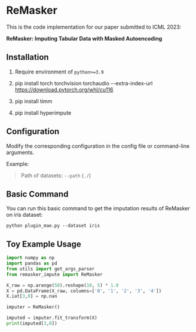 # ReMasker

This is the code implementation for our paper submitted to ICML 2023:

**ReMasker: Imputing Tabular Data with Masked Autoencoding**

## Installation
1. Require environment of `python>=3.9`

2. pip install torch torchvision torchaudio --extra-index-url https://download.pytorch.org/whl/cu116

3. pip install timm

4. pip install hyperimpute

## Configuration
Modify the corresponding configuration in the config file or command-line arguments.

Example:
> Path of datasets: `--path` (`./`) 

## Basic Command
You can run this basic command to get the imputation results of ReMasker on iris dataset:

`python plugin_mae.py --dataset iris`

## Toy Example Usage
```python
import numpy as np
import pandas as pd
from utils import get_args_parser
from remasker_impute import ReMasker

X_raw = np.arange(50).reshape(10, 5) * 1.0
X = pd.DataFrame(X_raw, columns=['0', '1', '2', '3', '4'])
X.iat[3,0] = np.nan

imputer = ReMasker()

imputed = imputer.fit_transform(X)
print(imputed[3,0])
```
